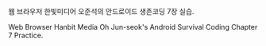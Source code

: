 웹 브라우저 한빛미디어 오준석의 안드로이드 생존코딩 7장 실습.

Web Browser Hanbit Media Oh Jun-seok's Android Survival Coding Chapter 7 Practice.
